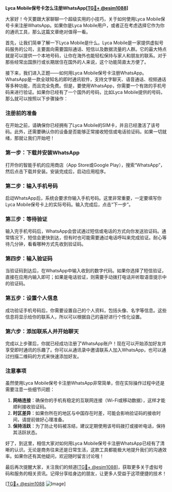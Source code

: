 **Lyca Mobile保号卡怎么注册WhatsApp[[TG💪+ @esim1088](https://t.me/s/esim1088)]**

大家好！今天要跟大家聊聊一个超级实用的小技巧，关于如何使用Lyca Mobile保号卡来注册WhatsApp。如果你是Lyca Mobile用户，或者正在考虑选择它作为你的通讯工具，那么这篇文章绝对值得一看。

首先，让我们简单了解一下Lyca Mobile是什么。Lyca Mobile是一家提供虚拟号码服务的公司，主要面向需要国际通话、短信以及数据流量的人群。它的最大特点就是可以提供一个本地号码，让你在海外也能轻松保持与家人和朋友的联系。对于那些经常出国旅行或长期居住在国外的人来说，这个功能简直太方便了。

接下来，我们进入正题——如何用Lyca Mobile保号卡注册WhatsApp。WhatsApp是一款全球知名的即时通讯软件，支持文字聊天、语音通话、视频通话等多种功能，而且完全免费。但是，要使用WhatsApp，你需要一个有效的手机号码来进行验证。如果你已经有了一个国外的号码，比如Lyca Mobile提供的号码，那么就可以按照以下步骤操作：

### 注册前的准备

在开始之前，请确保你已经拥有了Lyca Mobile的SIM卡，并且已经激活了该号码。此外，还需要确认你的设备是否能够正常接收短信或电话验证码。如果一切就绪，那就让我们开始吧！

### 第一步：下载并安装WhatsApp

打开你的智能手机的应用商店（App Store或Google Play），搜索“WhatsApp”，然后点击下载并安装。安装完成后，启动应用程序。

### 第二步：输入手机号码

启动WhatsApp后，系统会要求你输入手机号码。这里非常重要，一定要填写你Lyca Mobile保号卡上的实际号码。输入完成后，点击“下一步”。

### 第三步：等待验证

输入完手机号码后，WhatsApp会尝试通过短信或电话的方式向你发送验证码。通常情况下，短信会更快到达，但有时也可能需要通过电话呼叫来完成验证。耐心等待几分钟，看看哪种方式先收到验证码。

### 第四步：输入验证码

当验证码到达后，在WhatsApp中输入收到的数字代码。如果你选择了短信验证，直接在应用内输入即可；如果是电话验证，则需要手动拨打电话并听取语音提示中的验证码。

### 第五步：设置个人信息

成功验证手机号码后，你需要设置自己的个人资料，包括头像、名字等信息。这些信息将显示给你的联系人，所以可以根据自己的喜好进行个性化设置。

### 第六步：添加联系人并开始聊天

完成以上步骤后，你就已经成功注册了WhatsApp账户！现在可以开始添加好友并享受即时通讯的乐趣了。你可以从通讯录中邀请联系人加入WhatsApp，也可以通过扫描二维码的方式来快速添加好友。

### 注意事项

虽然使用Lyca Mobile保号卡注册WhatsApp非常简单，但在实际操作过程中还是需要注意一些细节问题：

1. **网络连接**：确保你的手机有稳定的互联网连接（Wi-Fi或移动数据），这样才能顺利接收验证码。
2. **时区差异**：如果你所在的地区与中国存在时差，可能会影响验证码的接收时间，请提前做好心理准备。
3. **保持活跃**：为了防止号码被冻结，建议定期使用该号码拨打或接听电话，保持其活跃状态。

好了，到这里，相信大家对如何用Lyca Mobile保号卡注册WhatsApp已经有了清晰的认识。无论是商务往来还是日常生活，这款工具都能极大地提升我们的沟通效率。如果你还有其他疑问，欢迎随时留言讨论哦！

最后再次提醒大家，关注我们的频道[[TG💪+ @esim1088](https://t.me/s/esim1088)]，获取更多关于虚拟号码和服务的相关资讯。记得分享给身边的朋友，让更多人受益于这项便捷的技术！

[[TG💪+ @esim1088](https://t.me/s/esim1088) ![Image](https://i.postimg.cc/4NQfJmqS/Snipaste-2025-05-13-00-14-12.png)]